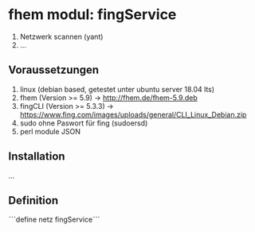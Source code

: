 # fhem modul: fingService

1. Netzwerk scannen (yant)
2. ...

## Voraussetzungen

1. linux (debian based, getestet unter ubuntu server 18.04 lts)
2. fhem (Version >= 5.9) -> http://fhem.de/fhem-5.9.deb
3. fingCLI (Version >= 5.3.3) -> https://www.fing.com/images/uploads/general/CLI_Linux_Debian.zip
4. sudo ohne Paswort für fing (sudoersd)
5. perl module JSON

## Installation

...

## Definition

ˋˋˋdefine netz fingServiceˋˋ´
